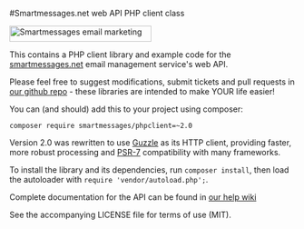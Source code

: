 #Smartmessages.net web API PHP client class

<a href="https://info.smartmessages.net/"><img src="https://www.smartmessages.net/img/smartmessages-logo.svg" width="250" height="28" alt="Smartmessages email marketing"></a>

This contains a PHP client library and example code for the [smartmessages.net](https://info.smartmessages.net/) email management service's web API.

Please feel free to suggest modifications, submit tickets and pull requests in [our github repo](https://github.com/Smartmessages/PHPClient) - these libraries are intended to make YOUR life easier!

You can (and should) add this to your project using composer:

```
composer require smartmessages/phpclient=~2.0
```

Version 2.0 was rewritten to use [Guzzle](http://docs.guzzlephp.org/en/latest/) as its HTTP client, providing faster, more robust processing and [PSR-7](http://www.php-fig.org/psr/psr-7/) compatibility with many frameworks.

To install the library and its dependencies, run `composer install`, then load the autoloader with `require 'vendor/autoload.php';`.

Complete documentation for the API can be found in [our help wiki](https://wiki.smartmessages.net/#API)

See the accompanying LICENSE file for terms of use (MIT).

